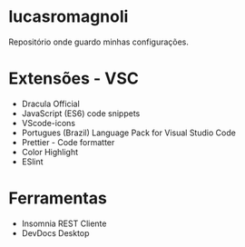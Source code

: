 # lucasromagnoli

Repositório onde guardo minhas configurações.

# Extensões - VSC

- Dracula Official
- JavaScript (ES6) code snippets
- VScode-icons
- Portugues (Brazil) Language Pack for Visual Studio Code
- Prettier - Code formatter
- Color Highlight
- ESlint

# Ferramentas

- Insomnia REST Cliente
- DevDocs Desktop
